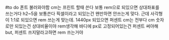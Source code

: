 #to do
폰트 불러와야함
cm는 프린트 할때 쓴다 보통
rem으로 되있으면 상대좌표를 쓰는거다
h2~5을 보통쓴다
픽셀이라고 되있는건 왠만하면 안쓰는게 맞다. 근데 사각형이 1:1로 되있으면 rem 쓰는게 맞는데. 1440px 되있으면 퍼센트
cm는 전부다 cm
숫자로만 되있는건 상대비율이야 rem생각해
바디에 px로 고정되어있는건 퍼센트 써야해 but, 퍼센트 쓰지말라고하면 rem 쓰는거야
